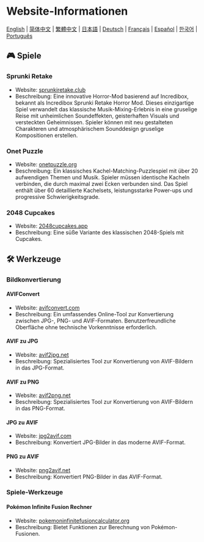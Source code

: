 # Website-Informationen

[English](./README.md) | [简体中文](./README_CN.md) | [繁體中文](./README_TW.md) | [日本語](./README_JP.md) | [Deutsch](./README_DE.md) | [Français](./README_FR.md) | [Español](./README_ES.md) | [한국어](./README_KR.md) | [Português](./README_PT.md)

## 🎮 Spiele

### Sprunki Retake

- Website: [sprunkiretake.club](https://sprunkiretake.club?utm_source=github)
- Beschreibung: Eine innovative Horror-Mod basierend auf Incredibox, bekannt als Incredibox Sprunki Retake Horror Mod. Dieses einzigartige Spiel verwandelt das klassische Musik-Mixing-Erlebnis in eine gruselige Reise mit unheimlichen Soundeffekten, geisterhaften Visuals und versteckten Geheimnissen. Spieler können mit neu gestalteten Charakteren und atmosphärischem Sounddesign gruselige Kompositionen erstellen.

### Onet Puzzle

- Website: [onetpuzzle.org](https://onetpuzzle.org?utm_source=github)
- Beschreibung: Ein klassisches Kachel-Matching-Puzzlespiel mit über 20 aufwendigen Themen und Musik. Spieler müssen identische Kacheln verbinden, die durch maximal zwei Ecken verbunden sind. Das Spiel enthält über 60 detaillierte Kachelsets, leistungsstarke Power-ups und progressive Schwierigkeitsgrade.

### 2048 Cupcakes

- Website: [2048cupcakes.app](https://2048cupcakes.app?utm_source=github)
- Beschreibung: Eine süße Variante des klassischen 2048-Spiels mit Cupcakes.

## 🛠️ Werkzeuge

### Bildkonvertierung

#### AVIFConvert

- Website: [avifconvert.com](https://avifconvert.com?utm_source=github)
- Beschreibung: Ein umfassendes Online-Tool zur Konvertierung zwischen JPG-, PNG- und AVIF-Formaten. Benutzerfreundliche Oberfläche ohne technische Vorkenntnisse erforderlich.

#### AVIF zu JPG

- Website: [avif2jpg.net](https://avif2jpg.net?utm_source=github)
- Beschreibung: Spezialisiertes Tool zur Konvertierung von AVIF-Bildern in das JPG-Format.

#### AVIF zu PNG

- Website: [avif2png.net](https://avif2png.net?utm_source=github)
- Beschreibung: Spezialisiertes Tool zur Konvertierung von AVIF-Bildern in das PNG-Format.

#### JPG zu AVIF

- Website: [jpg2avif.com](https://jpg2avif.com?utm_source=github)
- Beschreibung: Konvertiert JPG-Bilder in das moderne AVIF-Format.

#### PNG zu AVIF

- Website: [png2avif.net](https://png2avif.net?utm_source=github)
- Beschreibung: Konvertiert PNG-Bilder in das AVIF-Format.

### Spiele-Werkzeuge

#### Pokémon Infinite Fusion Rechner

- Website: [pokemoninfinitefusioncalculator.org](https://pokemoninfinitefusioncalculator.org?utm_source=github)
- Beschreibung: Bietet Funktionen zur Berechnung von Pokémon-Fusionen.
